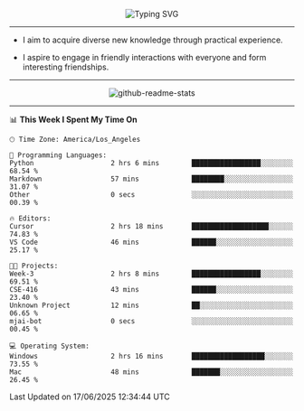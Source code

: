 <p align="center">
  <img src="https://readme-typing-svg.demolab.com?font=Fira+Code&weight=500&size=32&duration=2500&pause=1600&center=true&vCenter=true&random=false&width=1024&height=64&lines=Hi+there+%F0%9F%91%8B;I'm+delighted+you+could+make+it+here+%F0%9F%8E%89;I'm+Harry%2C+a+college+student+still+finding+my+way" alt="Typing SVG" />
</p>


---


- I aim to acquire diverse new knowledge through practical experience.

- I aspire to engage in friendly interactions with everyone and form interesting friendships.


---


<p align="center">
  <img src="https://github-readme-stats.vercel.app/api?username=Harry-Jing&show_icons=true" alt="github-readme-stats"/>
</p>


---

<!--START_SECTION:waka-->
📊 **This Week I Spent My Time On** 

```text
🕑︎ Time Zone: America/Los_Angeles

💬 Programming Languages: 
Python                   2 hrs 6 mins        █████████████████░░░░░░░░   68.54 % 
Markdown                 57 mins             ████████░░░░░░░░░░░░░░░░░   31.07 % 
Other                    0 secs              ░░░░░░░░░░░░░░░░░░░░░░░░░   00.39 % 

🔥 Editors: 
Cursor                   2 hrs 18 mins       ███████████████████░░░░░░   74.83 % 
VS Code                  46 mins             ██████░░░░░░░░░░░░░░░░░░░   25.17 % 

🐱‍💻 Projects: 
Week-3                   2 hrs 8 mins        █████████████████░░░░░░░░   69.51 % 
CSE-416                  43 mins             ██████░░░░░░░░░░░░░░░░░░░   23.40 % 
Unknown Project          12 mins             ██░░░░░░░░░░░░░░░░░░░░░░░   06.65 % 
mjai-bot                 0 secs              ░░░░░░░░░░░░░░░░░░░░░░░░░   00.45 % 

💻 Operating System: 
Windows                  2 hrs 16 mins       ██████████████████░░░░░░░   73.55 % 
Mac                      48 mins             ███████░░░░░░░░░░░░░░░░░░   26.45 % 
```


 Last Updated on 17/06/2025 12:34:44 UTC
<!--END_SECTION:waka-->
